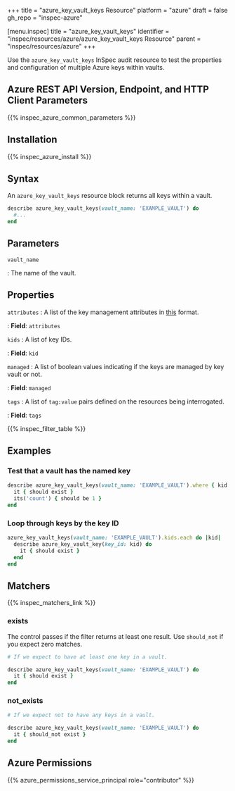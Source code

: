 +++
title = "azure_key_vault_keys Resource"
platform = "azure"
draft = false
gh_repo = "inspec-azure"

[menu.inspec]
title = "azure_key_vault_keys"
identifier = "inspec/resources/azure/azure_key_vault_keys Resource"
parent = "inspec/resources/azure"
+++

Use the `azure_key_vault_keys` InSpec audit resource to test the properties and configuration of multiple Azure keys within vaults.

## Azure REST API Version, Endpoint, and HTTP Client Parameters

{{% inspec_azure_common_parameters %}}

## Installation

{{% inspec_azure_install %}}

## Syntax

An `azure_key_vault_keys` resource block returns all keys within a vault.

```ruby
describe azure_key_vault_keys(vault_name: 'EXAMPLE_VAULT') do
  #...
end
```

## Parameters

`vault_name`

: The name of the vault.

## Properties

`attributes`
: A list of the key management attributes in [this](https://docs.microsoft.com/en-us/rest/api/keyvault/keys/get-key/get-key?tabs=HTTP#keyattributes) format.

: **Field**: `attributes`

`kids`
: A list of key IDs.

: **Field**: `kid`

`managed`
: A list of boolean values indicating if the keys are managed by key vault or not.

: **Field**: `managed`

`tags`
: A list of `tag:value` pairs defined on the resources being interrogated.

: **Field**: `tags`

{{% inspec_filter_table %}}

## Examples

### Test that a vault has the named key

```ruby
describe azure_key_vault_keys(vault_name: 'EXAMPLE_VAULT').where { kid.include?('KEY_NAME')} do
  it { should exist }
  its('count') { should be 1 }
end
```

### Loop through keys by the key ID

```ruby
azure_key_vault_keys(vault_name: 'EXAMPLE_VAULT').kids.each do |kid|
  describe azure_key_vault_key(key_id: kid) do
    it { should exist }
  end 
end
```

## Matchers

{{% inspec_matchers_link %}}

### exists

The control passes if the filter returns at least one result. Use `should_not` if you expect zero matches.

```ruby
# If we expect to have at least one key in a vault.

describe azure_key_vault_keys(vault_name: 'EXAMPLE_VAULT') do
  it { should exist }
end
```

### not_exists

```ruby
# If we expect not to have any keys in a vault.

describe azure_key_vault_keys(vault_name: 'EXAMPLE_VAULT') do
  it { should_not exist }
end
```

## Azure Permissions

{{% azure_permissions_service_principal role="contributor" %}}
